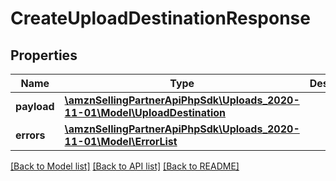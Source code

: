 # CreateUploadDestinationResponse

## Properties
Name | Type | Description | Notes
------------ | ------------- | ------------- | -------------
**payload** | [**\amznSellingPartnerApiPhpSdk\Uploads_2020-11-01\Model\UploadDestination**](UploadDestination.md) |  | [optional] 
**errors** | [**\amznSellingPartnerApiPhpSdk\Uploads_2020-11-01\Model\ErrorList**](ErrorList.md) |  | [optional] 

[[Back to Model list]](../../README.md#documentation-for-models) [[Back to API list]](../../README.md#documentation-for-api-endpoints) [[Back to README]](../../README.md)

